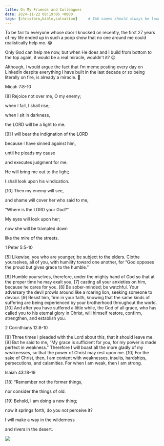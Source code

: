 ```yaml
---
title: On My Friends and Colleagues
date: 2024-11-22 08:19:06 +0000
tags: [christbro,bible,salvation]     # TAG names should always be lowercase
---
```


To be fair to everyone whose door I knocked on recently, the first 27 years of my life ended up in such a poop show that no one around me could realistically help me. 😂

Only God can help me now, but when He does and I build from bottom to the top again, it would be a real miracle, wouldn't it? 😉

Although, I would argue the fact that I’m meme posting every day on LinkedIn despite everything I have built in the last decade or so being literally on fire, is already a miracle. 🤔

Micah 7:8-10

[8] Rejoice not over me, O my enemy;

when I fall, I shall rise;

when I sit in darkness,

the LORD will be a light to me. 

[9] I will bear the indignation of the LORD

because I have sinned against him,

until he pleads my cause

and executes judgment for me.

He will bring me out to the light;

I shall look upon his vindication. 

[10] Then my enemy will see,

and shame will cover her who said to me,

“Where is the LORD your God?”

My eyes will look upon her;

now she will be trampled down

like the mire of the streets.

1 Peter 5:5-10

[5] Likewise, you who are younger, be subject to the elders. Clothe yourselves, all of you, with humility toward one another, for “God opposes the proud but gives grace to the humble.”

[6] Humble yourselves, therefore, under the mighty hand of God so that at the proper time he may exalt you, [7] casting all your anxieties on him, because he cares for you. [8] Be sober-minded; be watchful. Your adversary the devil prowls around like a roaring lion, seeking someone to devour. [9] Resist him, firm in your faith, knowing that the same kinds of suffering are being experienced by your brotherhood throughout the world. [10] And after you have suffered a little while, the God of all grace, who has called you to his eternal glory in Christ, will himself restore, confirm, strengthen, and establish you.

2 Corinthians 12:8-10

[8] Three times I pleaded with the Lord about this, that it should leave me. [9] But he said to me, “My grace is sufficient for you, for my power is made perfect in weakness.” Therefore I will boast all the more gladly of my weaknesses, so that the power of Christ may rest upon me. [10] For the sake of Christ, then, I am content with weaknesses, insults, hardships, persecutions, and calamities. For when I am weak, then I am strong.

Isaiah 43:18-19

[18] “Remember not the former things,

nor consider the things of old. 

[19] Behold, I am doing a new thing;

now it springs forth, do you not perceive it?

I will make a way in the wilderness

and rivers in the desert.

![](/3de40ccb4ed35808eb65bbd61a96a57d.jpeg)